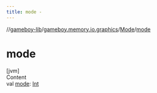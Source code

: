 ```yaml
---
title: mode -
---
```

//[gameboy-lib](../../index.md)/[gameboy.memory.io.graphics](../index.md)/[Mode](index.md)/[mode](mode.md)



# mode  
[jvm]  
Content  
val [mode](mode.md): [Int](https://kotlinlang.org/api/latest/jvm/stdlib/kotlin/-int/index.html)  



